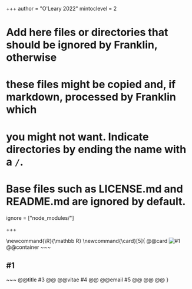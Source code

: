 <!--
Add here global page variables to use throughout your website.
-->
+++
author = "O'Leary 2022"
mintoclevel = 2

# Add here files or directories that should be ignored by Franklin, otherwise
# these files might be copied and, if markdown, processed by Franklin which
# you might not want. Indicate directories by ending the name with a `/`.
# Base files such as LICENSE.md and README.md are ignored by default.
ignore = ["node_modules/"]

+++

<!--
Add here global latex commands to use throughout your pages.
-->
\newcommand{\R}{\mathbb R}
\newcommand{\card}[5]{
  @@card
    ![#1](/assets/img/team/!#2.jpg)
    @@container
      ~~~
      <h2>#1</h2>
      ~~~
      @@title #3 @@
      @@vitae #4 @@
      @@email #5 @@
    @@
  @@
}
